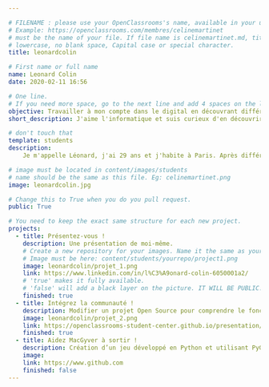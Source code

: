 ```yaml
---

# FILENAME : please use your OpenClassrooms's name, available in your url.
# Example: https://openclassrooms.com/membres/celinemartinet
# must be the name of your file. If file name is celinemartinet.md, title is celinemartinet.
# lowercase, no blank space, Capital case or special character.
title: leonardcolin

# First name or full name
name: Leonard Colin
date: 2020-02-11 16:56

# One line.
# If you need more space, go to the next line and add 4 spaces on the left, as in 'description'.
objective: Travailler à mon compte dans le digital en découvrant différents langages de programmation.
short_description: J'aime l'informatique et suis curieux d'en découvrir toujours plus.

# don't touch that
template: students
description:
    Je m'appelle Léonard, j'ai 29 ans et j'habite à Paris. Après différentes expériences, notamment au sein d'un concept store parisien, j'ai souhaité me réorienter vers la programmation informatique. Je me suis donc lancé dans la formation     OC "Développeur d'application - Python". J'ai toujours apprécié l'informatique et ses technologies associées.

# image must be located in content/images/students
# name should be the same as this file. Eg: celinemartinet.png
image: leonardcolin.jpg

# Change this to True when you do you pull request.
public: True

# You need to keep the exact same structure for each new project.
projects:
  - title: Présentez-vous !
    description: Une présentation de moi-même.
    # Create a new repository for your images. Name it the same as your nickname and profile picture.
    # Image must be here: content/students/yourrepo/project1.png
    image: leonardcolin/projet_1.png
    link: https://www.linkedin.com/in/l%C3%A9onard-colin-6050001a2/
    # 'true' makes it fully available.
    # 'false' will add a black layer on the picture. IT WILL BE PUBLIC!
    finished: true
  - title: Intégrez la communauté !
    description: Modifier un projet Open Source pour comprendre le fonctionnement de Git, de Github et des pull requests. 
    image: leonardcolin/projet_2.png
    link: https://openclassrooms-student-center.github.io/presentation/students/leonardcolin.html
    finished: true
  - title: Aidez MacGyver à sortir !
    description: Création d’un jeu développé en Python et utilisant PyGame.
    image: 
    link: https://www.github.com
    finished: false
---
```

